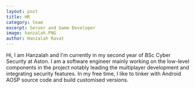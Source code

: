 ```yaml
---
layout: post
title: HR
category: team
excerpt: Server and Game Developer
image: hanzalah.PNG
author: Hanzalah Ravat
---
```


Hi, I am Hanzalah and I'm currently in my second year of BSc Cyber Security at Aston. I am a software engineer mainly working on the low-level components in the project notably leading the multiplayer development and integrating security features. In my free time, I like to tinker with Android AOSP source code and build customised versions.
